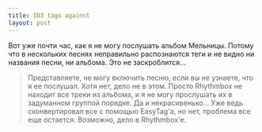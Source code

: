 ```yaml
---
title: ID3 tags against
layout: post
---
```


Вот уже почти час, как я не могу послушать альбом Мельницы. Потому что в нескольких песнях неправильно распознаются теги и не видно ни названия песни, ни альбома. Это не заскроблится...
> Представляете, не могу включить песню, если вы не узнаете, что я ее послушал. Хотя нет, дело не в этом. Просто Rhythmbox не находит все треки из альбома, и я не могу прослушать их в задуманном группой порядке. Да и некрасивенько...
Уже ведь сконвертировал все с помощью EasyTag'а, но нет, проблема все еще остается. Возможно, дело в Rhythmbox'е.